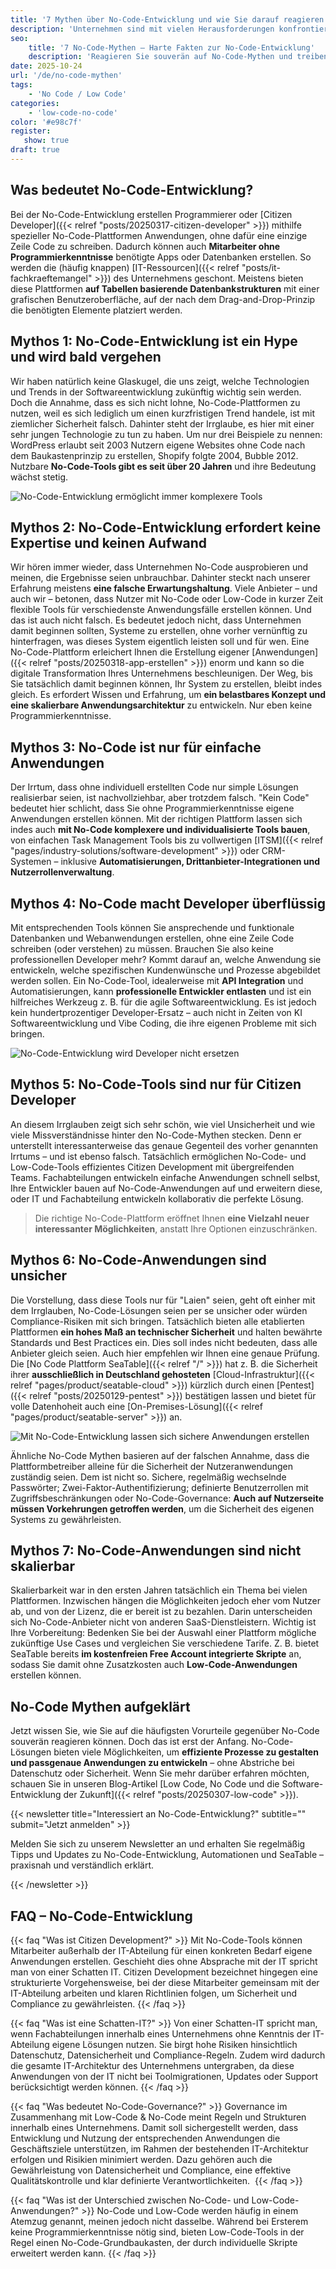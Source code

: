 ```yaml
---
title: '7 Mythen über No-Code-Entwicklung und wie Sie darauf reagieren können'
description: 'Unternehmen sind mit vielen Herausforderungen konfrontiert. No-Code-Lösungen sind eine Möglichkeit, um insbesondere auf den IT-Fachkräftemangel zu reagieren. Doch viele Unternehmen zögern bei der Implementierung oder lassen sich von Vorurteilen in die Irre führen. In diesem Artikel klären wir über die 7 häufigsten No-Code Mythen auf.'
seo:
    title: '7 No-Code-Mythen – Harte Fakten zur No-Code-Entwicklung'
    description: 'Reagieren Sie souverän auf No-Code-Mythen und treiben Sie die digitale Transformation Ihres Unternehmens schnell und sicher voran.'
date: 2025-10-24
url: '/de/no-code-mythen'
tags:
    - 'No Code / Low Code'
categories:
    - 'low-code-no-code'
color: '#e98c7f'
register:
   show: true
draft: true   
---
```


## Was bedeutet No-Code-Entwicklung?

Bei der No-Code-Entwicklung erstellen Programmierer oder [Citizen Developer]({{< relref "posts/20250317-citizen-developer" >}}) mithilfe spezieller No-Code-Plattformen Anwendungen, ohne dafür eine einzige Zeile Code zu schreiben. Dadurch können auch **Mitarbeiter ohne Programmierkenntnisse** benötigte Apps oder Datenbanken erstellen. So werden die (häufig knappen) [IT-Ressourcen]({{< relref "posts/it-fachkraeftemangel" >}}) des Unternehmens geschont. Meistens bieten diese Plattformen **auf Tabellen basierende Datenbankstrukturen** mit einer grafischen Benutzeroberfläche, auf der nach dem Drag-and-Drop-Prinzip die benötigten Elemente platziert werden.

## Mythos 1: No-Code-Entwicklung ist ein Hype und wird bald vergehen

Wir haben natürlich keine Glaskugel, die uns zeigt, welche Technologien und Trends in der Softwareentwicklung zukünftig wichtig sein werden. Doch die Annahme, dass es sich nicht lohne, No-Code-Plattformen zu nutzen, weil es sich lediglich um einen kurzfristigen Trend handele, ist mit ziemlicher Sicherheit falsch. Dahinter steht der Irrglaube, es hier mit einer sehr jungen Technologie zu tun zu haben. Um nur drei Beispiele zu nennen: WordPress erlaubt seit 2003 Nutzern eigene Websites ohne Code nach dem Baukastenprinzip zu erstellen, Shopify folgte 2004, Bubble 2012. Nutzbare **No-Code-Tools gibt es seit über 20 Jahren** und ihre Bedeutung wächst stetig.

![No-Code-Entwicklung ermöglicht immer komplexere Tools](no_code_myth_simplicity.png)

## Mythos 2: No-Code-Entwicklung erfordert keine Expertise und keinen Aufwand

Wir hören immer wieder, dass Unternehmen No-Code ausprobieren und meinen, die Ergebnisse seien unbrauchbar. Dahinter steckt nach unserer Erfahrung meistens **eine falsche Erwartungshaltung**. Viele Anbieter – und auch wir – betonen, dass Nutzer mit No-Code oder Low-Code in kurzer Zeit flexible Tools für verschiedenste Anwendungsfälle erstellen können. Und das ist auch nicht falsch. Es bedeutet jedoch nicht, dass Unternehmen damit beginnen sollten, Systeme zu erstellen, ohne vorher vernünftig zu hinterfragen, was dieses System eigentlich leisten soll und für wen. Eine No-Code-Plattform erleichert Ihnen die Erstellung eigener [Anwendungen]({{< relref "posts/20250318-app-erstellen" >}}) enorm und kann so die digitale Transformation Ihres Unternehmens beschleunigen. Der Weg, bis Sie tatsächlich damit beginnen können, Ihr System zu erstellen, bleibt indes gleich. Es erfordert Wissen und Erfahrung, um **ein belastbares Konzept und eine skalierbare Anwendungsarchitektur** zu entwickeln. Nur eben keine Programmierkenntnisse.

## Mythos 3: No-Code ist nur für einfache Anwendungen

Der Irrtum, dass ohne individuell erstellten Code nur simple Lösungen realisierbar seien, ist nachvollziehbar, aber trotzdem falsch. "Kein Code" bedeutet hier schlicht, dass Sie ohne Programmierkenntnisse eigene Anwendungen erstellen können. Mit der richtigen Plattform lassen sich indes auch **mit No-Code komplexere und individualisierte Tools bauen**, von einfachen Task Management Tools bis zu vollwertigen [ITSM]({{< relref "pages/industry-solutions/software-development" >}}) oder CRM-Systemen – inklusive **Automatisierungen, Drittanbieter-Integrationen und Nutzerrollenverwaltung**.

## Mythos 4: No-Code macht Developer überflüssig

Mit entsprechenden Tools können Sie ansprechende und funktionale Datenbanken und Webanwendungen erstellen, ohne eine Zeile Code schreiben (oder verstehen) zu müssen. Brauchen Sie also keine professionellen Developer mehr? Kommt darauf an, welche Anwendung sie entwickeln, welche spezifischen Kundenwünsche und Prozesse abgebildet werden sollen. Ein No-Code-Tool, idealerweise mit **API Integration** und Automatisierungen, kann **professionelle Entwickler entlasten** und ist ein hilfreiches Werkzeug z. B. für die agile Softwareentwicklung. Es ist jedoch kein hundertprozentiger Developer-Ersatz – auch nicht in Zeiten von KI Softwareentwicklung und Vibe Coding, die ihre eigenen Probleme mit sich bringen.

![No-Code-Entwicklung wird Developer nicht ersetzen](no-code-myth-developer.png)

## Mythos 5: No-Code-Tools sind nur für Citizen Developer

An diesem Irrglauben zeigt sich sehr schön, wie viel Unsicherheit und wie viele Missverständnisse hinter den No-Code-Mythen stecken. Denn er unterstellt interessanterweise das genaue Gegenteil des vorher genannten Irrtums – und ist ebenso falsch. Tatsächlich ermöglichen No-Code- und Low-Code-Tools effizientes Citizen Development mit übergreifenden Teams. Fachabteilungen entwickeln einfache Anwendungen schnell selbst, Ihre Entwickler bauen auf No-Code-Anwendungen auf und erweitern diese, oder IT und Fachabteilung entwickeln kollaborativ die perfekte Lösung. 

> Die richtige No-Code-Plattform eröffnet Ihnen **eine Vielzahl neuer interessanter Möglichkeiten**, anstatt Ihre Optionen einzuschränken.

## Mythos 6: No-Code-Anwendungen sind unsicher

Die Vorstellung, dass diese Tools nur für "Laien" seien, geht oft einher mit dem Irrglauben, No-Code-Lösungen seien per se unsicher oder würden Compliance-Risiken mit sich bringen. Tatsächlich bieten alle etablierten Plattformen **ein hohes Maß an technischer Sicherheit** und halten bewährte Standards und Best Practices ein. Dies soll indes nicht bedeuten, dass alle Anbieter gleich seien. Auch hier empfehlen wir Ihnen eine genaue Prüfung. Die [No Code Plattform SeaTable]({{< relref "/" >}}) hat z. B. die Sicherheit ihrer **ausschließlich in Deutschland gehosteten** [Cloud-Infrastruktur]({{< relref "pages/product/seatable-cloud" >}}) kürzlich durch einen [Pentest]({{< relref "posts/20250129-pentest" >}}) bestätigen lassen und bietet für volle Datenhoheit auch eine [On-Premises-Lösung]({{< relref "pages/product/seatable-server" >}}) an.

![Mit No-Code-Entwicklung lassen sich sichere Anwendungen erstellen](no-code-myth-security.png)

Ähnliche No-Code Mythen basieren auf der falschen Annahme, dass die Plattformbetreiber alleine für die Sicherheit der Nutzeranwendungen zuständig seien. Dem ist nicht so. Sichere, regelmäßig wechselnde Passwörter; Zwei-Faktor-Authentifizierung; definierte Benutzerrollen mit Zugriffsbeschränkungen oder No-Code-Governance: **Auch auf Nutzerseite müssen Vorkehrungen getroffen werden**, um die Sicherheit des eigenen Systems zu gewährleisten.

## Mythos 7: No-Code-Anwendungen sind nicht skalierbar

Skalierbarkeit war in den ersten Jahren tatsächlich ein Thema bei vielen Plattformen. Inzwischen hängen die Möglichkeiten jedoch eher vom Nutzer ab, und von der Lizenz, die er bereit ist zu bezahlen. Darin unterscheiden sich No-Code-Anbieter nicht von anderen SaaS-Dienstleistern. Wichtig ist Ihre Vorbereitung: Bedenken Sie bei der Auswahl einer Plattform mögliche zukünftige Use Cases und vergleichen Sie verschiedene Tarife. Z. B. bietet SeaTable bereits **im kostenfreien Free Account integrierte Skripte** an, sodass Sie damit ohne Zusatzkosten auch **Low-Code-Anwendungen** erstellen können.

## No-Code Mythen aufgeklärt

Jetzt wissen Sie, wie Sie auf die häufigsten Vorurteile gegenüber No-Code souverän reagieren können. Doch das ist erst der Anfang. No-Code-Lösungen bieten viele Möglichkeiten, um **effiziente Prozesse zu gestalten und passgenaue Anwendungen zu entwickeln** – ohne Abstriche bei Datenschutz oder Sicherheit. Wenn Sie mehr darüber erfahren möchten, schauen Sie in unseren Blog-Artikel [Low Code, No Code und die Software-Entwicklung der Zukunft]({{< relref "posts/20250307-low-code" >}}).

{{< newsletter title="Interessiert an No-Code-Entwicklung?" subtitle="" submit="Jetzt anmelden" >}}

Melden Sie sich zu unserem Newsletter an und erhalten Sie regelmäßig Tipps und Updates zu No-Code-Entwicklung, Automationen und SeaTable – praxisnah und verständlich erklärt.

{{< /newsletter >}}

## FAQ – No-Code-Entwicklung

{{< faq "Was ist Citizen Development?" >}}
Mit No-Code-Tools können Mitarbeiter außerhalb der IT-Abteilung für einen konkreten Bedarf eigene Anwendungen erstellen. Geschieht dies ohne Absprache mit der IT spricht man von einer Schatten IT. Citizen Development bezeichnet hingegen eine strukturierte Vorgehensweise, bei der diese Mitarbeiter gemeinsam mit der IT-Abteilung arbeiten und klaren Richtlinien folgen, um Sicherheit und Compliance zu gewährleisten.
{{< /faq >}}

{{< faq "Was ist eine Schatten-IT?" >}}
Von einer Schatten-IT spricht man, wenn Fachabteilungen innerhalb eines Unternehmens ohne Kenntnis der IT-Abteilung eigene Lösungen nutzen. Sie birgt hohe Risiken hinsichtlich Datenschutz, Datensicherheit und Compliance-Regeln. Zudem wird dadurch die gesamte IT-Architektur des Unternehmens untergraben, da diese Anwendungen von der IT nicht bei Toolmigrationen, Updates oder Support berücksichtigt werden können.
{{< /faq >}}

{{< faq "Was bedeutet No-Code-Governance?" >}}
Governance im Zusammenhang mit Low-Code & No-Code meint Regeln und Strukturen innerhalb eines Unternehmens. Damit soll sichergestellt werden, dass Entwicklung und Nutzung der entsprechenden Anwendungen die Geschäftsziele unterstützen, im Rahmen der bestehenden IT-Architektur erfolgen und Risikien minimiert werden. Dazu gehören auch die Gewährleistung von Datensicherheit und Compliance, eine effektive Qualitätskontrolle und klar definierte Verantwortlichkeiten. 
{{< /faq >}}

{{< faq "Was ist der Unterschied zwischen No-Code- und Low-Code-Anwendungen?" >}}
No-Code und Low-Code werden häufig in einem Atemzug genannt, meinen jedoch nicht dasselbe. Während bei Ersterem keine Programmierkenntnisse nötig sind, bieten Low-Code-Tools in der Regel einen No-Code-Grundbaukasten, der durch individuelle Skripte erweitert werden kann.
{{< /faq >}}
